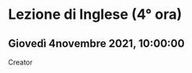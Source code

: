 #  Lezione di Inglese (4° ora)
## Giovedì 4novembre 2021, 10:00:00


Creator
<!--stackedit_data:
eyJoaXN0b3J5IjpbODgyMDg0NTk2XX0=
-->